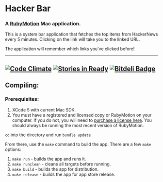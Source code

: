 # Hacker Bar
### A [RubyMotion](http://www.rubymotion.com/) Mac application.

This is a system bar application that fetches the top items from HackerNews every 5 minutes. Clicking on the link will take you to the linked URL.

The application will remember which links you've clicked before!

---
[![Code Climate](https://codeclimate.com/github/MohawkApps/Hacker-Bar.png)](https://codeclimate.com/github/MohawkApps/Hacker-Bar) [![Stories in Ready](https://badge.waffle.io/MohawkApps/Hacker-Bar.png)](http://waffle.io/MohawkApps/Hacker-Bar) [![Bitdeli Badge](https://d2weczhvl823v0.cloudfront.net/MohawkApps/hacker-bar/trend.png)](https://bitdeli.com/free "Bitdeli Badge")
---

## Compiling:

### Prerequisites:

1. XCode 5 with current Mac SDK.
2. You must have a registered and licensed copy or RubyMotion on your computer. If you do not, you will need to [purchase a license here](http://www.rubymotion.com/). You should always be running the most recent version of RubyMotion.

```cd``` into the directory and run ```bundle update```

From there, use the `make` command to build the app. There are a few `make` options:

1. `make run` - builds the app and runs it.
2. `make runclean` - cleans all targets before running.
3. `make build` - builds the app for distribution.
4. `make release` - builds the app for app store release.
